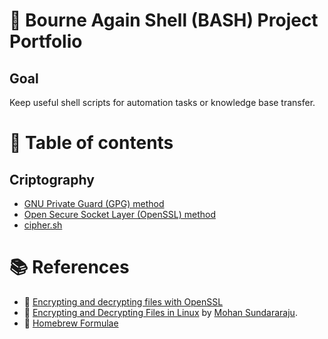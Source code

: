 # :notebook: Bourne Again Shell (BASH) Project Portfolio

## Goal
Keep useful shell scripts for automation tasks or knowledge base transfer.

# :bookmark_tabs: Table of contents
## Criptography
- [GNU Private Guard (GPG) method](cryptography/gpg_method.md)
- [Open Secure Socket Layer (OpenSSL) method](cryptography/openssl_method.md)
- [cipher.sh](cryptography/scripts/cipher.sh)

# :books: References
- :link: [Encrypting and decrypting files with OpenSSL](https://opensource.com/article/21/4/encryption-decryption-openssl)
- :link: [Encrypting and Decrypting Files in Linux](https://www.baeldung.com/linux/encrypt-decrypt-files) by [Mohan Sundararaju](https://www.baeldung.com/linux/author/mohan-sundararaju).
- :link: [Homebrew Formulae](https://formulae.brew.sh/formula/gnupg)
